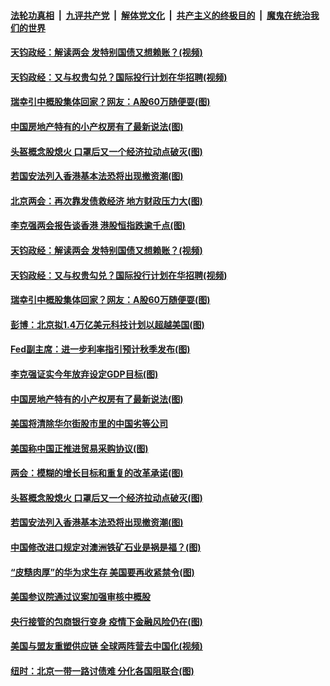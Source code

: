 

####  [法轮功真相](../../../../basic/blob/master/README.md?t=05222201) &nbsp;|&nbsp; [九评共产党](../../../../9ping.md/blob/master/README.md?t=05222201) &nbsp;|&nbsp; [解体党文化](../../../../jtdwh.md/blob/master/README.md?t=05222201)  &nbsp;|&nbsp; [共产主义的终极目的](../../../../gczydzjmd.md/blob/master/README.md?t=05222201) &nbsp;|&nbsp; [魔鬼在统治我们的世界](../../../../mgztzwmdsj.md/blob/master/README.md?t=05222201) 

#### [天钧政经：解读两会 发特别国债又想赖账？(视频)](../pages/p5/934096.md?t=05222201) 

#### [天钧政经：又与权贵勾兑？国际投行计划在华招聘(视频)](../pages/p5/934095.md?t=05222201) 

#### [瑞幸引中概股集体回家？网友：A股60万随便耍(图)](../pages/p5/934091.md?t=05222201) 

#### [中国房地产特有的小产权房有了最新说法(图)](../pages/p5/934000.md?t=05222201) 

#### [头盔概念股熄火 口罩后又一个经济拉动点破灭(图)](../pages/p5/934006.md?t=05222201) 

#### [若国安法列入香港基本法恐将出现撤资潮(图)](../pages/p5/933963.md?t=05222201) 

#### [北京两会：再次靠发债救经济 地方财政压力大(图)](../pages/p5/934092.md?t=05222201) 

#### [李克强两会报告谈香港 港股恒指跌逾千点(图)](../pages/p5/934055.md?t=05222201) 

#### [天钧政经：解读两会 发特别国债又想赖账？(视频)](../pages/p5/934096.md?t=05222201) 

#### [天钧政经：又与权贵勾兑？国际投行计划在华招聘(视频)](../pages/p5/934095.md?t=05222201) 

#### [瑞幸引中概股集体回家？网友：A股60万随便耍(图)](../pages/p5/934091.md?t=05222201) 

#### [彭博：北京拟1.4万亿美元科技计划以超越美国(图)](../pages/p5/934073.md?t=05222201) 

#### [Fed副主席：进一步利率指引预计秋季发布(图)](../pages/p5/934053.md?t=05222201) 

#### [李克强证实今年放弃设定GDP目标(图)](../pages/p5/934037.md?t=05222201) 

#### [中国房地产特有的小产权房有了最新说法(图)](../pages/p5/934000.md?t=05222201) 

#### [美国将清除华尔街股市里的中国劣等公司](../pages/p5/934022.md?t=05222201) 

#### [美国称中国正推进贸易采购协议(图)](../pages/p5/934018.md?t=05222201) 

#### [两会：模糊的增长目标和重复的改革承诺(图)](../pages/p5/934014.md?t=05222201) 

#### [头盔概念股熄火 口罩后又一个经济拉动点破灭(图)](../pages/p5/934006.md?t=05222201) 

#### [若国安法列入香港基本法恐将出现撤资潮(图)](../pages/p5/933963.md?t=05222201) 

#### [中国修改进口规定对澳洲铁矿石业是祸是福？(图)](../pages/p5/933965.md?t=05222201) 

#### [“皮糙肉厚”的华为求生存 美国要再收紧禁令(图)](../pages/p5/933962.md?t=05222201) 

#### [美国参议院通过议案加强审核中概股](../pages/p5/933961.md?t=05222201) 

#### [央行接管的包商银行变身 疫情下金融风险仍在(图)](../pages/p5/933947.md?t=05222201) 

#### [美国与盟友重塑供应链 全球两阵营去中国化(视频)](../pages/p5/933873.md?t=05222201) 

#### [纽时：北京一带一路讨债难 分化各国阻联合(图)](../pages/p5/933931.md?t=05222201) 


